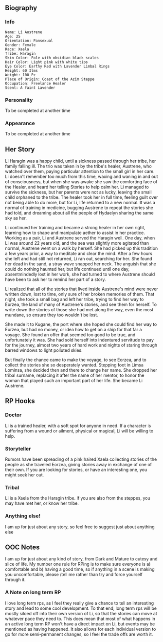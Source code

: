 ## Biography

### Info

    Name: Li Austrene
    Age: 25
    Orientation: Pansexual
    Gender: Female
    Race: Xaela
    Tribe: Haragin
    Skin Color: Pale with obsidian black scales
    Hair Color: Light pink with white tips
    Eye Color: Earthy Red with Lavender Limbal Rings
    Height: 60 Ilms
    Weight: 100 Pz
    Place of Origin: Coast of the Azim Steppe
    Occupation: Freelance Healer
    Scent: A faint Lavender

### Personality

To be completed at another time

### Appearance

To be completed at another time

## Her Story

Li Haragin was a happy child, until a sickness passed through her tribe, her family falling ill. The trio was taken in by the tribe's healer, Austrene, who watched over them, paying particular attention to the small girl in her care. Li doesn't remember too much from this time, waxing and waning in and out of consciousness, but when she was awake she saw the comforting face of the Healer, and heard her telling Stories to help calm her. Li managed to survive the sickness, but her parents were not as lucky, leaving the small child orphaned to the tribe. The healer took her in full time, feeling guilt over not being able to do more, but for Li, life returned to a new normal. It was a normal of training in medicine, bugging Austrene to repeat the stories she had told, and dreaming about all the people of Hydaelyn sharing the same sky as her.

Li continued her training and became a strong healer in her own right, learning how to shape and manipulate aether to assist in her practice. Working as a pair, Li and Austrene served the Haragin well. One day, when Li was around 22 years old, and the sea was slightly more agitated than normal, Austrene went on a walk by herself. She had picked up this tradition a few years prior, a way to meditate and clear the mind. After a few hours she left and had still not returned, Li ran out, searching for her. She found her dead in the sand, a stray wave snapped her neck. The anguish that she could do nothing haunted her, but life continued until one day, absentmindedly lost in her work, she had turned to where Austrene should have been to ask her to remind her part of a story.

Li realized that all of the stories that lived inside Austrene's mind were never written down, lost to time, only sure of her broken memories of them. That night, she took a small bag and left her tribe, trying to find her way to Eorzea, the land of many of Austrene's stories, and see them for herself. To write down the stories of those she had met along the way, even the most mundane, so ensure they too wouldn't be lost.

She made it to Kugane, the port where she hoped she could find her way to Eorzea, but had no money, or idea how to get on a ship for that far a voyage. She found an offer that seemed too good to be true, and unfortunately it was. She had sold herself into indentured servitude to pay for the journey, almost two years of hard work and nights of staring through barred windows to light polluted skies.

But finally the chance came to make the voyage, to see Eorzea, and to collect the stories she so desperately wanted. Stepping foot in Limsa Lominsa, she decided then and there to change her name. She dropped her tribal surname, replacing it after the name of her mentor, to honor the woman that played such an important part of her life. She became Li Austrene.

## RP Hooks

### Doctor
Li is a trained healer, with a soft spot for anyone in need. If a character is suffering from a wound or ailment, physical or magical, Li will be willing to help.

### Storyteller
Rumors have been spreading of a pink haired Xaela collecting stories of the people as she traveled Eorzea, giving stories away in exchange of one of their own. If you are looking for stories, or have an interesting one, you might seek her out.

### Tribal
Li is a Xaela from the Haragin tribe. If you are also from the steppes, you may have met her, or know her tribe.

### Anything else!
I am up for just about any story, so feel free to suggest just about anything else

## OOC Notes

I am up for just about any kind of story, from Dark and Mature to cutesy and slice of life. My number one rule for RPing is to make sure everyone is a) comfortable and b) having a good time, so if anything in a scene is making you uncomfortable, please /tell me rather than try and force yourself through it.

### A Note on long term RP

I love long term rps, as I feel they really give a chance to tell an interesting story and lead to some cool development. To that end, long term rps will be mostly siloed off into their own version of Li, so that the stories can move at whatever pace they need to. This does mean that most of what happens in an active long term RP won't have a direct impact on Li, but events may be mentioned as having happened. It also allows for each individual version to go for more semi-permanent changes, so I feel the trade offs are worth it. 


<!-- Li's daughter with megumin is Orbei, her daughter from mihari is Oki -->

<!-- Li is no stranger to loss, but rather than let that keep her down, she let's the joy of the memories of the people that had been in her life inform her future.  -->